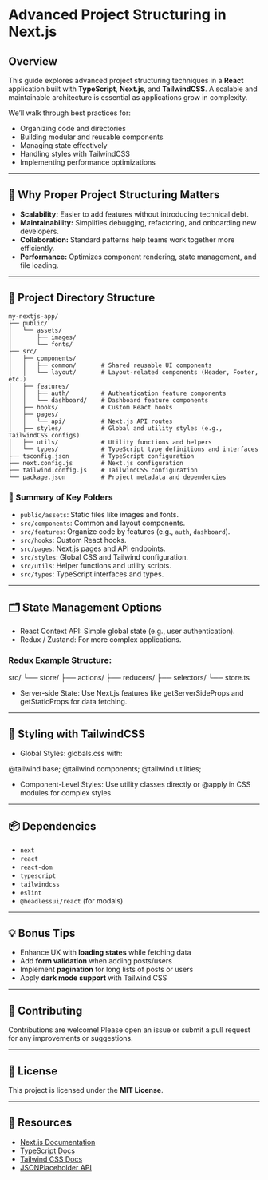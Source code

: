 # Advanced Project Structuring in Next.js

## Overview
This guide explores advanced project structuring techniques in a **React** application built with **TypeScript**, **Next.js**, and **TailwindCSS**. A scalable and maintainable architecture is essential as applications grow in complexity. 

We’ll walk through best practices for:
- Organizing code and directories
- Building modular and reusable components
- Managing state effectively
- Handling styles with TailwindCSS
- Implementing performance optimizations

---

## 🚀 Why Proper Project Structuring Matters
- **Scalability:** Easier to add features without introducing technical debt.
- **Maintainability:** Simplifies debugging, refactoring, and onboarding new developers.
- **Collaboration:** Standard patterns help teams work together more efficiently.
- **Performance:** Optimizes component rendering, state management, and file loading.

---

## 📁 Project Directory Structure

```
my-nextjs-app/
├── public/
│   └── assets/
│       ├── images/
│       └── fonts/
├── src/
│   ├── components/
│   │   ├── common/       # Shared reusable UI components
│   │   └── layout/       # Layout-related components (Header, Footer, etc.)
│   ├── features/
│   │   ├── auth/         # Authentication feature components
│   │   └── dashboard/    # Dashboard feature components
│   ├── hooks/            # Custom React hooks
│   ├── pages/
│   │   └── api/          # Next.js API routes
│   ├── styles/           # Global and utility styles (e.g., TailwindCSS configs)
│   ├── utils/            # Utility functions and helpers
│   └── types/            # TypeScript type definitions and interfaces
├── tsconfig.json         # TypeScript configuration
├── next.config.js        # Next.js configuration
├── tailwind.config.js    # TailwindCSS configuration
└── package.json          # Project metadata and dependencies
```

### 🔑 Summary of Key Folders

* `public/assets`: Static files like images and fonts.
* `src/components`: Common and layout components.
* `src/features`: Organize code by features (e.g., `auth`, `dashboard`).
* `src/hooks`: Custom React hooks.
* `src/pages`: Next.js pages and API endpoints.
* `src/styles`: Global CSS and Tailwind configuration.
* `src/utils`: Helper functions and utility scripts.
* `src/types`: TypeScript interfaces and types.

---

## 🗂️ State Management Options

- React Context API: Simple global state (e.g., user authentication).
- Redux / Zustand: For more complex applications.
  
### Redux Example Structure:
  src/
└── store/
    ├── actions/
    ├── reducers/
    ├── selectors/
    └── store.ts

- Server-side State: Use Next.js features like getServerSideProps and getStaticProps for data fetching.

---

## 🎨 Styling with TailwindCSS
- Global Styles: globals.css with:
  
@tailwind base;
@tailwind components;
@tailwind utilities;

- Component-Level Styles: Use utility classes directly or @apply in CSS modules for complex styles.


---

## 📦 Dependencies
- `next`
- `react`
- `react-dom`
- `typescript`
- `tailwindcss`
- `eslint`
- `@headlessui/react` (for modals)

---

## 💡 Bonus Tips
- Enhance UX with **loading states** while fetching data
- Add **form validation** when adding posts/users
- Implement **pagination** for long lists of posts or users
- Apply **dark mode support** with Tailwind CSS

---

## 🤝 Contributing
Contributions are welcome! Please open an issue or submit a pull request for any improvements or suggestions.

---

## 📄 License
This project is licensed under the **MIT License**.

---

## 🔗 Resources
- [Next.js Documentation](https://nextjs.org/docs)
- [TypeScript Docs](https://www.typescriptlang.org/docs/)
- [Tailwind CSS Docs](https://tailwindcss.com/docs)
- [JSONPlaceholder API](https://jsonplaceholder.typicode.com/)

